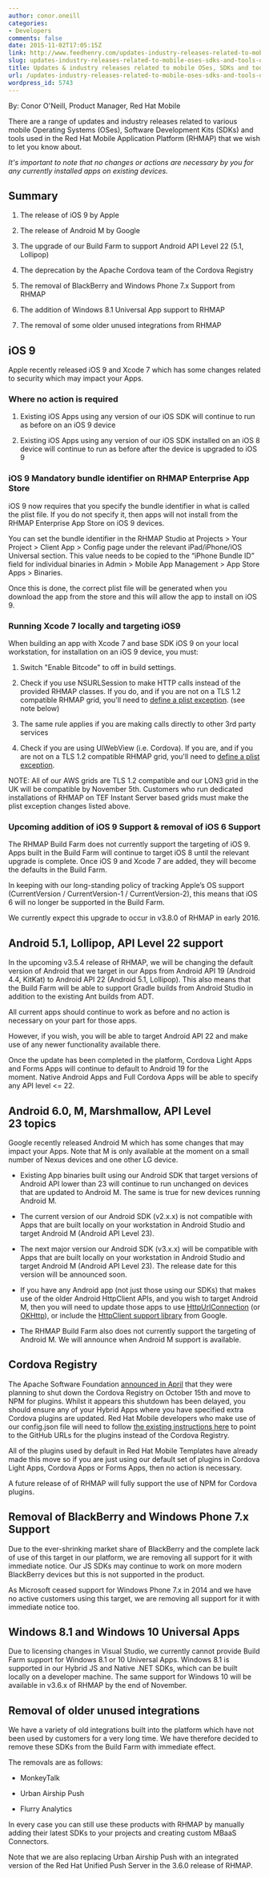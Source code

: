 ```yaml
---
author: conor.oneill
categories:
- Developers
comments: false
date: 2015-11-02T17:05:15Z
link: http://www.feedhenry.com/updates-industry-releases-related-to-mobile-oses-sdks-and-tools-on-rhmap/
slug: updates-industry-releases-related-to-mobile-oses-sdks-and-tools-on-rhmap
title: Updates & industry releases related to mobile OSes, SDKs and tools on RHMAP
url: /updates-industry-releases-related-to-mobile-oses-sdks-and-tools-on-rhmap/
wordpress_id: 5743
---
```


By: Conor O'Neill, Product Manager, Red Hat Mobile

There are a range of updates and industry releases related to various mobile Operating Systems (OSes), Software Development Kits (SDKs) and tools used in the Red Hat Mobile Application Platform (RHMAP) that we wish to let you know about.

_It's important to note that no changes or actions are necessary by you for any currently installed apps on existing devices._



## Summary






    
  1. The release of iOS 9 by Apple

    
  2. The release of Android M by Google

    
  3. The upgrade of our Build Farm to support Android API Level 22 (5.1, Lollipop)

    
  4. The deprecation by the Apache Cordova team of the Cordova Registry

    
  5. The removal of BlackBerry and Windows Phone 7.x Support from RHMAP

    
  6. The addition of Windows 8.1 Universal App support to RHMAP

    
  7. The removal of some older unused integrations from RHMAP







## iOS 9



Apple recently released iOS 9 and Xcode 7 which has some changes related to security which may impact your Apps.



### Where no action is required






    
  1. Existing iOS Apps using any version of our iOS SDK will continue to run as before on an iOS 9 device

    
  2. Existing iOS Apps using any version of our iOS SDK installed on an iOS 8 device will continue to run as before after the device is upgraded to iOS 9





### iOS 9 Mandatory bundle identifier on RHMAP Enterprise App Store



iOS 9 now requires that you specify the bundle identifier in what is called the plist file. If you do not specify it, then apps will not install from the RHMAP Enterprise App Store on iOS 9 devices.

You can set the bundle identifier in the RHMAP Studio at Projects > Your Project > Client App > Config page under the relevant iPad/iPhone/iOS Universal section. This value needs to be copied to the “iPhone Bundle ID” field for individual binaries in Admin > Mobile App Management > App Store Apps > Binaries.

Once this is done, the correct plist file will be generated when you download the app from the store and this will allow the app to install on iOS 9.



### Running Xcode 7 locally and targeting iOS9



When building an app with Xcode 7 and base SDK iOS 9 on your local workstation, for installation on an iOS 9 device, you must:




    
  1. Switch "Enable Bitcode" to off in build settings.

    
  2. Check if you use NSURLSession to make HTTP calls instead of the provided RHMAP classes. If you do, and if you are not on a TLS 1.2 compatible RHMAP grid, you'll need to [define a plist exception](https://forums.developer.apple.com/thread/4017). (see note below)

    
  3. The same rule applies if you are making calls directly to other 3rd party services

    
  4. Check if you are using UIWebView (i.e. Cordova). If you are, and if you are not on a TLS 1.2 compatible RHMAP grid, you'll need to [define a plist exception](https://forums.developer.apple.com/thread/4017).



NOTE: All of our AWS grids are TLS 1.2 compatible and our LON3 grid in the UK will be compatible by November 5th. Customers who run dedicated installations of RHMAP on TEF Instant Server based grids must make the plist exception changes listed above.



### Upcoming addition of iOS 9 Support & removal of iOS 6 Support



The RHMAP Build Farm does not currently support the targeting of iOS 9. Apps built in the Build Farm will continue to target iOS 8 until the relevant upgrade is complete. Once iOS 9 and Xcode 7 are added, they will become the defaults in the Build Farm.

In keeping with our long-standing policy of tracking Apple’s OS support (CurrentVersion / CurrentVersion-1 / CurrentVersion-2), this means that iOS 6 will no longer be supported in the Build Farm.

We currently expect this upgrade to occur in v3.8.0 of RHMAP in early 2016.



## Android 5.1, Lollipop, API Level 22 support



In the upcoming v3.5.4 release of RHMAP, we will be changing the default version of Android that we target in our Apps from Android API 19 (Android 4.4, KitKat) to Android API 22 (Android 5.1, Lollipop). This also means that the Build Farm will be able to support Gradle builds from Android Studio in addition to the existing Ant builds from ADT.

All current apps should continue to work as before and no action is necessary on your part for those apps.

However, if you wish, you will be able to target Android API 22 and make use of any newer functionality available there.

Once the update has been completed in the platform, Cordova Light Apps and Forms Apps will continue to default to Android 19 for the moment. Native Android Apps and Full Cordova Apps will be able to specify any API level <= 22.



## Android 6.0, M, Marshmallow, API Level 23 topics



Google recently released Android M which has some changes that may impact your Apps. Note that M is only available at the moment on a small number of Nexus devices and one other LG device.




    
  * Existing App binaries built using our Android SDK that target versions of Android API lower than 23 will continue to run unchanged on devices that are updated to Android M. The same is true for new devices running Android M.

    
  * The current version of our Android SDK (v2.x.x) is not compatible with Apps that are built locally on your workstation in Android Studio and target Android M (Android API Level 23).

    
  * The next major version our Android SDK (v3.x.x) will be compatible with Apps that are built locally on your workstation in Android Studio and target Android M (Android API Level 23). The release date for this version will be announced soon.

    
  * If you have any Android app (not just those using our SDKs) that makes use of the older Android HttpClient APIs, and you wish to target Android M, then you will need to update those apps to use [HttpUrlConnection](http://developer.android.com/reference/java/net/HttpURLConnection.html) (or [OKHttp](http://square.github.io/okhttp/)), or include the [HttpClient support library](http://developer.android.com/about/versions/marshmallow/android-6.0-changes.html) from Google.

    
  * The RHMAP Build Farm also does not currently support the targeting of Android M. We will announce when Android M support is available.





## Cordova Registry



The Apache Software Foundation [announced in April](https://cordova.apache.org/announcements/2015/04/21/plugins-release-and-move-to-npm.html) that they were planning to shut down the Cordova Registry on October 15th and move to NPM for plugins. Whilst it appears this shutdown has been delayed, you should ensure any of your Hybrid Apps where you have specified extra Cordova plugins are updated. Red Hat Mobile developers who make use of our config.json file will need to follow [the existing instructions here](http://docs.feedhenry.com/v3/guides/using_cordova_plugins.html) to point to the GitHub URLs for the plugins instead of the Cordova Registry.

All of the plugins used by default in Red Hat Mobile Templates have already made this move so if you are just using our default set of plugins in Cordova Light Apps, Cordova Apps or Forms Apps, then no action is necessary.

A future release of of RHMAP will fully support the use of NPM for Cordova plugins.



## Removal of BlackBerry and Windows Phone 7.x Support



Due to the ever-shrinking market share of BlackBerry and the complete lack of use of this target in our platform, we are removing all support for it with immediate notice. Our JS SDKs may continue to work on more modern BlackBerry devices but this is not supported in the product.

As Microsoft ceased support for Windows Phone 7.x in 2014 and we have no active customers using this target, we are removing all support for it with immediate notice too.



## Windows 8.1 and Windows 10 Universal Apps



Due to licensing changes in Visual Studio, we currently cannot provide Build Farm support for Windows 8.1 or 10 Universal Apps. Windows 8.1 is supported in our Hybrid JS and Native .NET SDKs, which can be built locally on a developer machine. The same support for Windows 10 will be available in v3.6.x of RHMAP by the end of November.



## Removal of older unused integrations



We have a variety of old integrations built into the platform which have not been used by customers for a very long time. We have therefore decided to remove these SDKs from the Build Farm with immediate effect.

The removals are as follows:




    
  * MonkeyTalk

    
  * Urban Airship Push

    
  * Flurry Analytics



In every case you can still use these products with RHMAP by manually adding their latest SDKs to your projects and creating custom MBaaS Connectors.

Note that we are also replacing Urban Airship Push with an integrated version of the Red Hat Unified Push Server in the 3.6.0 release of RHMAP.

